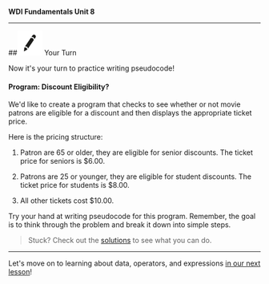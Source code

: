 **WDI Fundamentals Unit 8**

---

##![Your Turn](../assets/exercise.png) Your Turn

Now it's your turn to practice writing pseudocode!

#### Program: Discount Eligibility?

We'd like to create a program that checks to see whether or not movie patrons are eligible for a discount and then displays the appropriate ticket price.

Here is the pricing structure:

1. Patron are 65 or older, they are eligible for senior discounts. The ticket price for seniors is $6.00.

2. Patrons are 25 or younger, they are eligible for student discounts. The ticket price for students is $8.00.

3. All other tickets cost $10.00.

Try your hand at writing pseudocode for this program. Remember, the goal is to think through the problem and break it down into simple steps.

> Stuck? Check out the [solutions](../exercise-solutions.md) to see what you can do.

---

Let's move on to learning about data, operators, and expressions [in our next lesson](04_lesson.md)!
